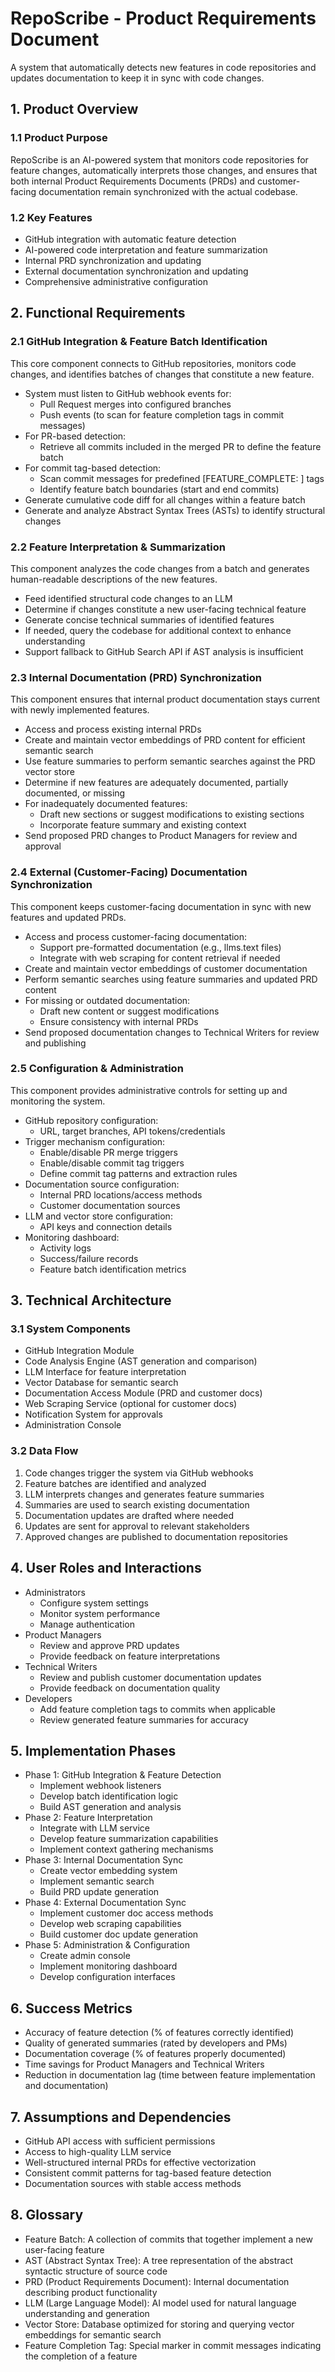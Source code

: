 # RepoScribe - Product Requirements Document

A system that automatically detects new features in code repositories and updates documentation to keep it in sync with code changes.

## 1. Product Overview

### 1.1 Product Purpose
RepoScribe is an AI-powered system that monitors code repositories for feature changes, automatically interprets those changes, and ensures that both internal Product Requirements Documents (PRDs) and customer-facing documentation remain synchronized with the actual codebase.

### 1.2 Key Features
- GitHub integration with automatic feature detection
- AI-powered code interpretation and feature summarization
- Internal PRD synchronization and updating
- External documentation synchronization and updating
- Comprehensive administrative configuration

## 2. Functional Requirements

### 2.1 GitHub Integration & Feature Batch Identification
This core component connects to GitHub repositories, monitors code changes, and identifies batches of changes that constitute a new feature.

- System must listen to GitHub webhook events for:
  - Pull Request merges into configured branches
  - Push events (to scan for feature completion tags in commit messages)
- For PR-based detection:
  - Retrieve all commits included in the merged PR to define the feature batch
- For commit tag-based detection:
  - Scan commit messages for predefined [FEATURE_COMPLETE: <identifier>] tags
  - Identify feature batch boundaries (start and end commits)
- Generate cumulative code diff for all changes within a feature batch
- Generate and analyze Abstract Syntax Trees (ASTs) to identify structural changes

### 2.2 Feature Interpretation & Summarization
This component analyzes the code changes from a batch and generates human-readable descriptions of the new features.

- Feed identified structural code changes to an LLM
- Determine if changes constitute a new user-facing technical feature
- Generate concise technical summaries of identified features
- If needed, query the codebase for additional context to enhance understanding
- Support fallback to GitHub Search API if AST analysis is insufficient

### 2.3 Internal Documentation (PRD) Synchronization
This component ensures that internal product documentation stays current with newly implemented features.

- Access and process existing internal PRDs
- Create and maintain vector embeddings of PRD content for efficient semantic search
- Use feature summaries to perform semantic searches against the PRD vector store
- Determine if new features are adequately documented, partially documented, or missing
- For inadequately documented features:
  - Draft new sections or suggest modifications to existing sections
  - Incorporate feature summary and existing context
- Send proposed PRD changes to Product Managers for review and approval

### 2.4 External (Customer-Facing) Documentation Synchronization
This component keeps customer-facing documentation in sync with new features and updated PRDs.

- Access and process customer-facing documentation:
  - Support pre-formatted documentation (e.g., llms.text files)
  - Integrate with web scraping for content retrieval if needed
- Create and maintain vector embeddings of customer documentation
- Perform semantic searches using feature summaries and updated PRD content
- For missing or outdated documentation:
  - Draft new content or suggest modifications
  - Ensure consistency with internal PRDs
- Send proposed documentation changes to Technical Writers for review and publishing

### 2.5 Configuration & Administration
This component provides administrative controls for setting up and monitoring the system.

- GitHub repository configuration:
  - URL, target branches, API tokens/credentials
- Trigger mechanism configuration:
  - Enable/disable PR merge triggers
  - Enable/disable commit tag triggers
  - Define commit tag patterns and extraction rules
- Documentation source configuration:
  - Internal PRD locations/access methods
  - Customer documentation sources
- LLM and vector store configuration:
  - API keys and connection details
- Monitoring dashboard:
  - Activity logs
  - Success/failure records
  - Feature batch identification metrics

## 3. Technical Architecture

### 3.1 System Components
- GitHub Integration Module
- Code Analysis Engine (AST generation and comparison)
- LLM Interface for feature interpretation
- Vector Database for semantic search
- Documentation Access Module (PRD and customer docs)
- Web Scraping Service (optional for customer docs)
- Notification System for approvals
- Administration Console

### 3.2 Data Flow
1. Code changes trigger the system via GitHub webhooks
2. Feature batches are identified and analyzed
3. LLM interprets changes and generates feature summaries
4. Summaries are used to search existing documentation
5. Documentation updates are drafted where needed
6. Updates are sent for approval to relevant stakeholders
7. Approved changes are published to documentation repositories

## 4. User Roles and Interactions
- Administrators
  - Configure system settings
  - Monitor system performance
  - Manage authentication
- Product Managers
  - Review and approve PRD updates
  - Provide feedback on feature interpretations
- Technical Writers
  - Review and publish customer documentation updates
  - Provide feedback on documentation quality
- Developers
  - Add feature completion tags to commits when applicable
  - Review generated feature summaries for accuracy

## 5. Implementation Phases
- Phase 1: GitHub Integration & Feature Detection
  - Implement webhook listeners
  - Develop batch identification logic
  - Build AST generation and analysis
- Phase 2: Feature Interpretation
  - Integrate with LLM service
  - Develop feature summarization capabilities
  - Implement context gathering mechanisms
- Phase 3: Internal Documentation Sync
  - Create vector embedding system
  - Implement semantic search
  - Build PRD update generation
- Phase 4: External Documentation Sync
  - Implement customer doc access methods
  - Develop web scraping capabilities
  - Build customer doc update generation
- Phase 5: Administration & Configuration
  - Create admin console
  - Implement monitoring dashboard
  - Develop configuration interfaces

## 6. Success Metrics
- Accuracy of feature detection (% of features correctly identified)
- Quality of generated summaries (rated by developers and PMs)
- Documentation coverage (% of features properly documented)
- Time savings for Product Managers and Technical Writers
- Reduction in documentation lag (time between feature implementation and documentation)

## 7. Assumptions and Dependencies
- GitHub API access with sufficient permissions
- Access to high-quality LLM service
- Well-structured internal PRDs for effective vectorization
- Consistent commit patterns for tag-based feature detection
- Documentation sources with stable access methods

## 8. Glossary
- Feature Batch: A collection of commits that together implement a new user-facing feature
- AST (Abstract Syntax Tree): A tree representation of the abstract syntactic structure of source code
- PRD (Product Requirements Document): Internal documentation describing product functionality
- LLM (Large Language Model): AI model used for natural language understanding and generation
- Vector Store: Database optimized for storing and querying vector embeddings for semantic search
- Feature Completion Tag: Special marker in commit messages indicating the completion of a feature